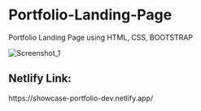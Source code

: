 # Portfolio-Landing-Page
Portfolio Landing Page using HTML, CSS, BOOTSTRAP

![Screenshot_1](https://github.com/hamadshigri/Portfolio-Landing-Page/assets/33068313/40afe8c8-2a35-4866-b91c-885b922a6e50)

<h2>Netlify Link:</h2>
https://showcase-portfolio-dev.netlify.app/
